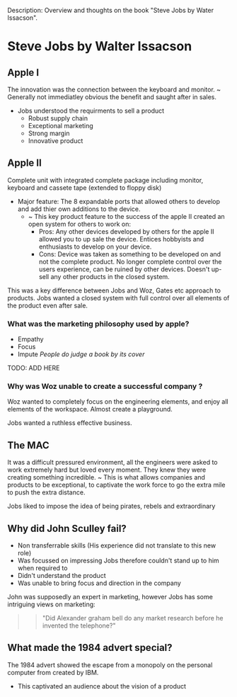 Description: Overview and thoughts on the book "Steve Jobs by Water Issacson".

# Steve Jobs by Walter Issacson

## Apple I 

The innovation was the connection between the keyboard and monitor.
~ Generally not immediatley obvious the benefit and saught after in sales.

- Jobs understood the requirments to sell a product 
  - Robust supply chain 
  - Exceptional marketing
  - Strong margin
  - Innovative product

## Apple II

Complete unit with integrated complete package including monitor, keyboard and cassete tape (extended to floppy disk)

- Major feature: The 8 expandable ports that allowed others to develop and add thier own additions to the device.
    - ~ This key product feature to the success of the apple II created an open system for others to work on:
      - Pros: Any other devices developed by others for the apple II allowed you to up sale the device. Entices hobbyists and enthusiasts to develop on your device.
      - Cons: Device was taken as something to be developed on and not the complete product. No longer complete control over the users experience, can be ruined by other devices. Doesn't up-sell any other products in the closed system.

This was a key difference between Jobs and Woz, Gates etc approach to products. Jobs wanted a closed system with full control over all elements of the product even after sale. 

### What was the marketing philosophy used by apple?

- Empathy
- Focus
- Impute *People do judge a book by its cover*

TODO: ADD HERE

### Why was Woz unable to create a successful company ?

Woz wanted to completely focus on the engineering elements, and enjoy all elements of the workspace. Almost create a playground.

Jobs wanted a ruthless effective business.

## The MAC 

It was a difficult pressured environment, all the engineers were asked to work extremely hard but loved every moment. They knew they were creating something incredible.
~ This is what allows companies and products to be exceptional, to captivate the work force to go the extra mile to push the extra distance.

Jobs liked to impose the idea of being pirates, rebels and extraordinary

## Why did John Sculley fail?

- Non transferrable skills (His experience did not translate to this new role)
- Was focussed on impressing Jobs therefore couldn't stand up to him when required to
- Didn't understand the product
- Was unable to bring focus and direction in the company

John was supposedly an expert in marketing, however Jobs has some intriguing views on marketing:

>> "Did Alexander graham bell do any market research before he invented the telephone?"

## What made the 1984 advert special?

The 1984 advert showed the escape from a monopoly on the personal computer from created by IBM.

- This captivated an audience about the vision of a product 
